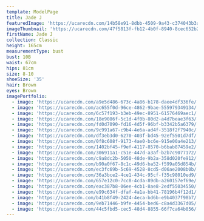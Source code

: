 ```yaml
---
template: ModelPage
title: Jade J
featuredImage: 'https://ucarecdn.com/14b58e91-8dbb-4509-9a43-c374043b3aad/'
imageThumbnail: 'https://ucarecdn.com/47f5813f-fb12-4b0f-8940-8cec652b2605/'
firstName: Jade J
collection: Classic
height: 165cm
measurementType: bust
bust: 10B
waist: 67cm
hips: 81cm
size: 8-10
shoeSize: '35'
hair: Brown
eyes: Brown
imagePortfolio:
  - image: 'https://ucarecdn.com/a9e5d486-673c-4a86-b178-daee4df336fe/'
  - image: 'https://ucarecdn.com/ac655f0d-96ce-4862-9bae-555979349134/'
  - image: 'https://ucarecdn.com/6c57f193-b3eb-49ec-8951-61576469aec1/'
  - image: 'https://ucarecdn.com/18e9086f-5c1d-4f0b-80d2-a4d7beae3f63/'
  - image: 'https://ucarecdn.com/fd0d7090-fd16-4d5f-96bf-b3342b5a6379/'
  - image: 'https://ucarecdn.com/9c991a67-c9b4-4e6a-ad4f-3518f2f7940c/'
  - image: 'https://ucarecdn.com/df3eb3d0-6270-403f-bd45-92ef5501d7df/'
  - image: 'https://ucarecdn.com/0f8c608f-9173-4ae0-bc6e-915e00a4e213/'
  - image: 'https://ucarecdn.com/1402bf45-f9ef-4117-8570-b6bab87459e2/'
  - image: 'https://ucarecdn.com/306911a1-c51e-447d-a3af-b2b7c9077172/'
  - image: 'https://ucarecdn.com/c9a8dc2b-5050-48de-9b2a-358d020fe912/'
  - image: 'https://ucarecdn.com/b90a0f67-8c1c-49d6-ba52-f599a05d854b/'
  - image: 'https://ucarecdn.com/ec3fc69b-5c69-4528-8cd5-d06ae2008b0b/'
  - image: 'https://ucarecdn.com/36a3bce2-4ce1-434c-95cf-f35c98010ed9/'
  - image: 'https://ucarecdn.com/657e12c0-7cc8-4cda-89db-a260157ef69e/'
  - image: 'https://ucarecdn.com/eac387b8-06ee-4cb1-8ae8-2edf55034550/'
  - image: 'https://ucarecdn.com/e99c634f-dfaf-4a1a-bb41-78196b4f12d1/'
  - image: 'https://ucarecdn.com/b41b8f49-2424-4eca-bd6b-e9b4037f98b7/'
  - image: 'https://ucarecdn.com/9eb71446-b9fe-4454-bed6-c8a4d3367d05/'
  - image: 'https://ucarecdn.com/44c5fbd5-cec5-48d4-8855-66f7ca64b056/'
---
```


